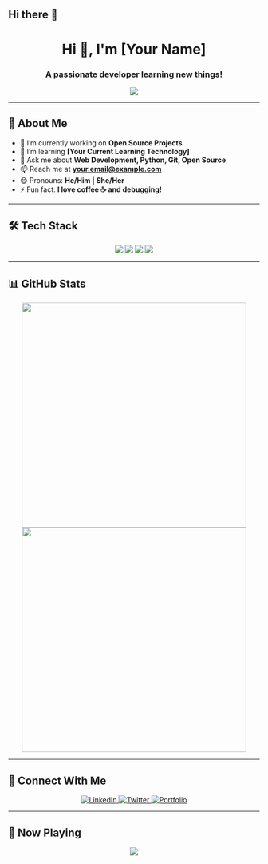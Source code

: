 ## Hi there 👋

<h1 align="center">Hi 👋, I'm [Your Name]</h1>
<h3 align="center">A passionate developer learning new things!</h3>

<p align="center">
  <img src="https://readme-typing-svg.herokuapp.com?color=%2336BCF7&size=22&center=true&vCenter=true&width=500&lines=Welcome+to+my+GitHub!;I+love+coding+%F0%9F%92%BB;Always+learning+new+techs!">
</p>

---

## 🚀 About Me
- 🔭 I’m currently working on **Open Source Projects**
- 🌱 I’m learning **[Your Current Learning Technology]**
- 💬 Ask me about **Web Development, Python, Git, Open Source**
- 📫 Reach me at **your.email@example.com**
- 😄 Pronouns: **He/Him | She/Her**
- ⚡ Fun fact: **I love coffee ☕ and debugging!**

---

## 🛠️ Tech Stack
<p align="center">
  <img src="https://img.shields.io/badge/Code-Python-informational?style=flat&logo=python&logoColor=white&color=2bbc8a">
  <img src="https://img.shields.io/badge/Code-JavaScript-informational?style=flat&logo=javascript&logoColor=white&color=2bbc8a">
  <img src="https://img.shields.io/badge/Tools-VSCode-informational?style=flat&logo=visualstudiocode&logoColor=white&color=2bbc8a">
  <img src="https://img.shields.io/badge/Version_Control-Git-informational?style=flat&logo=git&logoColor=white&color=2bbc8a">
</p>

---

## 📊 GitHub Stats
<p align="center">
  <img src="https://github-readme-stats.vercel.app/api?username=your-username&show_icons=true&theme=radical" width="450px">
  <img src="https://github-readme-streak-stats.herokuapp.com/?user=your-username&theme=radical" width="450px">
</p>

---

## 🔗 Connect With Me
<p align="center">
  <a href="https://www.linkedin.com/in/your-profile/" target="_blank">
    <img src="https://img.shields.io/badge/LinkedIn-blue?style=for-the-badge&logo=linkedin" alt="LinkedIn">
  </a>
  <a href="https://twitter.com/your-profile" target="_blank">
    <img src="https://img.shields.io/badge/Twitter-blue?style=for-the-badge&logo=twitter" alt="Twitter">
  </a>
  <a href="https://your-website.com" target="_blank">
    <img src="https://img.shields.io/badge/Portfolio-000?style=for-the-badge&logo=website" alt="Portfolio">
  </a>
</p>

---

## 🎵 Now Playing
<p align="center">
  <img src="https://spotify-github-profile.vercel.app/api/view?uid=your-spotify-id&cover_image=true&theme=default">
</p>











<!--
**Sarth-k/Sarth-k** is a ✨ _special_ ✨ repository because its `README.md` (this file) appears on your GitHub profile.

Here are some ideas to get you started:

- 🔭 I’m currently working on ...
- 🌱 I’m currently learning ...
- 👯 I’m looking to collaborate on ...
- 🤔 I’m looking for help with ...
- 💬 Ask me about ...
- 📫 How to reach me: ...
- 😄 Pronouns: ...
- ⚡ Fun fact: ...
-->
